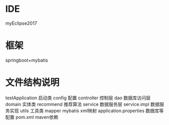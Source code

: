 # IDE
myEclipse2017
# 框架
springboot+mybatis
# 文件结构说明
testApplication          启动类
config                   配置
controller               控制层
dao                      数据库访问层
domain                   实体类
recommend                推荐算法
service                  数据服务层
service.impl             数据服务实现
utils                    工具类
mapper                   mybatis xml映射
application.properties   数据库等配置
pom.xml                  maven依赖